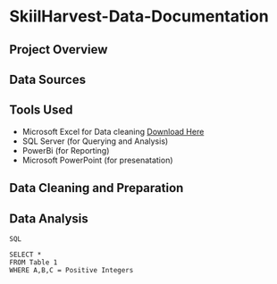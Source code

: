 # SkiilHarvest-Data-Documentation

## Project Overview

## Data Sources

## Tools Used
- Microsoft Excel for Data cleaning [Download Here](https:/www.microsoft.com)
- SQL Server (for Querying and Analysis)
- PowerBi (for Reporting)
- Microsoft PowerPoint (for presenatation)

## Data Cleaning and Preparation

## Data Analysis

```
SQL

SELECT *
FROM Table 1
WHERE A,B,C = Positive Integers
```
